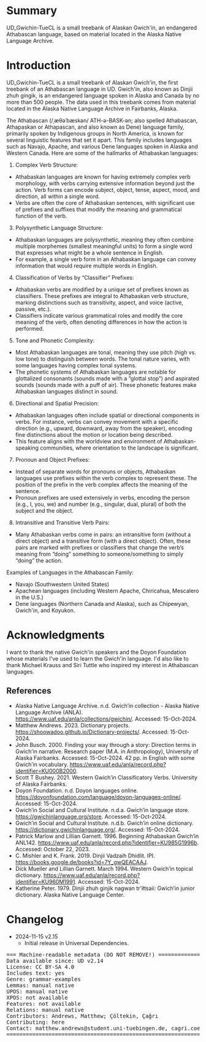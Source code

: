 # Summary

UD_Gwichin-TueCL is a small treebank of Alaskan Gwich'in, an endangered Athabascan language, based on material located in the Alaska Native Language Archive. 

# Introduction

UD_Gwichin-TueCL is a small treebank of Alaskan Gwich'in, the first treebank of an Athabascan language in UD. Gwich'in, also known as Dinjii zhuh gingik, is an endangered language spoken in Alaska and Canada by no more than 500 people. The data used in this treebank comes from material located in the Alaska Native Language Archive in Fairbanks, Alaska. 

The Athabascan (/ˌæθəˈbæskən/ ATH-ə-BASK-ən; also spelled Athabascan, Athapaskan or Athapascan, and also known as Dene) language family, primarily spoken by Indigenous groups in North America, is known for several linguistic features that set it apart. This family includes languages such as Navajo, Apache, and various Dene languages spoken in Alaska and Western Canada. Here are some of the hallmarks of Athabaskan languages:

1. Complex Verb Structure:
* Athabaskan languages are known for having extremely complex verb morphology, with verbs carrying extensive information beyond just the action. Verb forms can encode subject, object, tense, aspect, mood, and direction, all within a single word.
* Verbs are often the core of Athabaskan sentences, with significant use of prefixes and suffixes that modify the meaning and grammatical function of the verb.
3. Polysynthetic Language Structure:
* Athabaskan languages are polysynthetic, meaning they often combine multiple morphemes (smallest meaningful units) to form a single word that expresses what might be a whole sentence in English.
* For example, a single verb form in an Athabaskan language can convey information that would require multiple words in English.
4. Classification of Verbs by “Classifier” Prefixes:
* Athabaskan verbs are modified by a unique set of prefixes known as classifiers. These prefixes are integral to Athabaskan verb structure, marking distinctions such as transitivity, aspect, and voice (active, passive, etc.).
* Classifiers indicate various grammatical roles and modify the core meaning of the verb, often denoting differences in how the action is performed.
5. Tone and Phonetic Complexity:
* Most Athabaskan languages are tonal, meaning they use pitch (high vs. low tone) to distinguish between words. The tonal nature varies, with some languages having complex tonal systems.
* The phonetic systems of Athabaskan languages are notable for glottalized consonants (sounds made with a “glottal stop”) and aspirated sounds (sounds made with a puff of air). These phonetic features make Athabaskan languages distinct in sound.
6. Directional and Spatial Precision:
* Athabaskan languages often include spatial or directional components in verbs. For instance, verbs can convey movement with a specific direction (e.g., upward, downward, away from the speaker), encoding fine distinctions about the motion or location being described.
* This feature aligns with the worldview and environment of Athabaskan-speaking communities, where orientation to the landscape is significant.
7. Pronoun and Object Prefixes:
* Instead of separate words for pronouns or objects, Athabaskan languages use prefixes within the verb complex to represent these. The position of the prefix in the verb complex affects the meaning of the sentence.
* Pronoun prefixes are used extensively in verbs, encoding the person (e.g., I, you, we) and number (e.g., singular, dual, plural) of both the subject and the object.
8. Intransitive and Transitive Verb Pairs:
* Many Athabaskan verbs come in pairs: an intransitive form (without a direct object) and a transitive form (with a direct object). Often, these pairs are marked with prefixes or classifiers that change the verb’s meaning from “doing” something to someone/something to simply “doing” the action.
  
Examples of Languages in the Athabascan Family:
* Navajo (Southwestern United States)
* Apachean languages (including Western Apache, Chiricahua, Mescalero in the U.S.)
* Dene languages (Northern Canada and Alaska), such as Chipewyan, Gwich'in, and Koyukon.

# Acknowledgments

I want to thank the native Gwich'in speakers and the Doyon Foundation whose materials I've used to learn the Gwich'in language. I'd also like to thank Michael Krauss and Siri Tuttle who inspired my interest in Athabascan languages.

## References

* Alaska Native Language Archive. n.d. Gwich’in collection - Alaska Native Language Archive (ANLA). https://www.uaf.edu/anla/collections/gwichin/. Accessed: 15-Oct-2024.
* Matthew Andrews. 2023. Dictionary projects. https://shoowadoo.github.io/Dictionary-projects/. Accessed: 15-Oct-2024.
* John Busch. 2000. Finding your way through a story: Direction terms in Gwich’in narrative. Research paper (M.A. in Anthropology), University of Alaska Fairbanks. Accessed: 15-Oct-2024. 42 pp. in English with some Gwich’in vocabulary. https://www.uaf.edu/anla/record.php?identifier=KU000B2000.
* Scott T Bushey. 2021. Western Gwich’in Classificatory Verbs. University of Alaska Fairbanks.
* Doyon Foundation. n.d. Doyon languages online. https://doyonfoundation.com/language/doyon-languages-online/. Accessed: 15-Oct-2024.
* Gwich’in Social and Cultural Institute. n.d.a. Gwich’in language store. https://gwichinlanguage.org/store. Accessed: 15-Oct-2024.
* Gwich’in Social and Cultural Institute. n.d.b. Gwich’in online dictionary. https://dictionary.gwichinlanguage.org/. Accessed: 15-Oct-2024.
* Patrick Marlow and Lillian Garnett. 1996. Beginning Athabaskan Gwich’in ANL142. https://www.uaf.edu/anla/record.php?identifier=KU985G1996b. Accessed: October 22, 2023.
* C. Mishler and K. Frank. 2019. Dinjii Vadzaih Dhidlit. IPI. https://books.google.de/books?id=7Y_gwQEACAAJ.
* Dick Mueller and Lillian Garnett. March 1994. Western Gwich’in topical dictionary. https://www.uaf.edu/anla/record.php?identifier=KU960M1991. Accessed: 15-Oct-2024.
* Katherine Peter. 1979. Dinjii zhuh ginjik nagwan tr’iłtsaii: Gwich’in junior dictionary. Alaska Native Language Center.


# Changelog

* 2024-11-15 v2.15
  * Initial release in Universal Dependencies.


<pre>
=== Machine-readable metadata (DO NOT REMOVE!) ================================
Data available since: UD v2.14
License: CC BY-SA 4.0
Includes text: yes
Genre: grammar-examples
Lemmas: manual native
UPOS: manual native
XPOS: not available
Features: not available
Relations: manual native
Contributors: Andrews, Matthew; Çöltekin, Çağrı
Contributing: here
Contact: matthew.andrews@student.uni-tuebingen.de, cagri.coeltekin@uni-tuebingen.de
===============================================================================
</pre>

